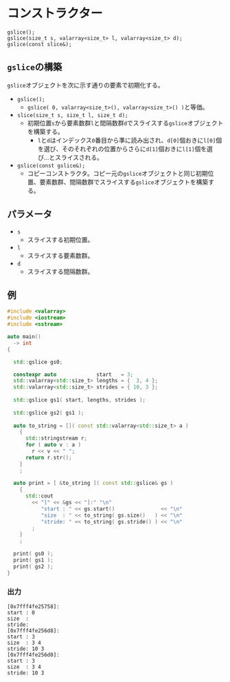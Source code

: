 # コンストラクター

```
gslice();
gslice(size_t s, valarray<size_t> l, valarray<size_t> d);
gslice(const slice&);
```

## `gslice`の構築

`gslice`オブジェクトを次に示す通りの要素で初期化する。

- `gslice();`
    - `gslice( 0, valarray<size_t>(), valarray<size_t>() )`と等価。
- `slice(size_t s, size_t l, size_t d);`
    - 初期位置`s`から要素数群`l`と間隔数群`d`でスライスする`gslice`オブジェクトを構築する。
        - `l`と`d`はインデックス`0`番目から準に読み出され、`d[0]`個おきに`l[0]`個を選び、そのそれぞれの位置からさらに`d[1]`個おきに`l[1]`個を選び…とスライスされる。
- `gslice(const gslice&);`
    - コピーコンストラクタ。コピー元の`gslice`オブジェクトと同じ初期位置、要素数群、間隔数群でスライスする`gslice`オブジェクトを構築する。

## パラメータ

- `s`
    - スライスする初期位置。
- `l`
    - スライスする要素数群。
- `d`
    - スライスする間隔数群。

## 例

```cpp
#include <valarray>
#include <iostream>
#include <sstream>

auto main()
  -> int
{

  std::gslice gs0;

  constexpr auto             start   = 3;
  std::valarray<std::size_t> lengths = {  3, 4 };
  std::valarray<std::size_t> strides = { 10, 3 };
  
  std::gslice gs1( start, lengths, strides );
  
  std::gslice gs2( gs1 );
  
  auto to_string = []( const std::valarray<std::size_t> a )
    {
      std::stringstream r;
      for ( auto v : a )
        r << v << " ";
      return r.str();
    }
    ;
  
  auto print = [ &to_string ]( const std::gslice& gs )
    {
      std::cout
        << "[" << &gs << "]:" "\n"
           "start : " << gs.start()               << "\n"
           "size  : " << to_string( gs.size()   ) << "\n"
           "stride: " << to_string( gs.stride() ) << "\n"
        ;
    }
    ;
  
  print( gs0 );
  print( gs1 );
  print( gs2 );
}
```

### 出力

```
[0x7fff4fe25758]:
start : 0
size  : 
stride: 
[0x7fff4fe256d8]:
start : 3
size  : 3 4 
stride: 10 3 
[0x7fff4fe256d0]:
start : 3
size  : 3 4 
stride: 10 3 
```
